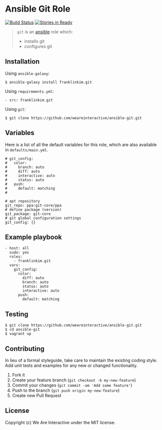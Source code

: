 # Ansible Git Role

[![Build Status](https://travis-ci.org/weareinteractive/ansible-git.png?branch=master)](https://travis-ci.org/weareinteractive/ansible-git)
[![Stories in Ready](https://badge.waffle.io/weareinteractive/ansible-git.svg?label=ready&title=Ready)](http://waffle.io/weareinteractive/ansible-git)

> `git` is an [ansible](http://www.ansible.com) role which:
>
> * installs git
> * configures git

## Installation

Using `ansible-galaxy`:

```
$ ansible-galaxy install franklinkim.git
```

Using `requirements.yml`:

```
- src: franklinkim.git
```

Using `git`:

```
$ git clone https://github.com/weareinteractive/ansible-git.git
```

## Variables

Here is a list of all the default variables for this role, which are also available in `defaults/main.yml`.

```
# git_config:
#   color:
#     branch: auto
#     diff: auto
#     interactive: auto
#     status: auto
#   push:
#     default: matching
#

# apt repository
git_repo: ppa:git-core/ppa
# define package (version)
git_package: git-core
# git global configuration settings
git_config: {}
```

## Example playbook

```
- host: all
  sudo: yes
  roles:
    - franklinkim.git
  vars:
    git_config:
      color:
        diff: auto
        branch: auto
        status: auto
        interactive: auto
      push:
        default: matching
```

## Testing

```
$ git clone https://github.com/weareinteractive/ansible-git.git
$ cd ansible-git
$ vagrant up
```

## Contributing

In lieu of a formal styleguide, take care to maintain the existing coding style. Add unit tests and examples for any new or changed functionality.

1. Fork it
2. Create your feature branch (`git checkout -b my-new-feature`)
3. Commit your changes (`git commit -am 'Add some feature'`)
4. Push to the branch (`git push origin my-new-feature`)
5. Create new Pull Request

## License
Copyright (c) We Are Interactive under the MIT license.
